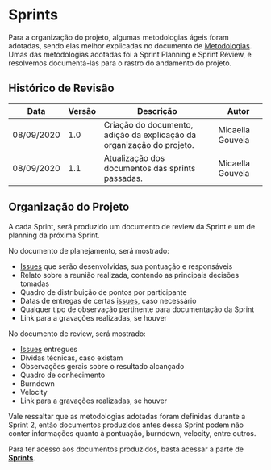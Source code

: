# Sprints

Para a organização do projeto, algumas metodologias ágeis foram adotadas, sendo elas melhor explicadas no documento de [Metodologias](Project/Metodologias.md). Umas das metodologias adotadas foi a Sprint Planning e Sprint Review, e resolvemos documentá-las para o rastro do andamento do projeto.

## Histórico de Revisão

| Data | Versão | Descrição | Autor |
| ---- | ------ | --------- | ----- |
|08/09/2020| 1.0 | Criação do documento, adição da explicação da organização do projeto. | Micaella Gouveia | 
|08/09/2020| 1.1 | Atualização dos documentos das sprints passadas. | Micaella Gouveia | 

## Organização do Projeto
A cada Sprint, será produzido um documento de review da Sprint e um de planning da próxima Sprint.

No documento de planejamento, será mostrado:
* [Issues](../Modeling/objeto?id=Issue) que serão desenvolvidas, sua pontuação e responsáveis
* Relato sobre a reunião realizada, contendo as principais decisões tomadas
* Quadro de distribuição de pontos por participante
* Datas de entregas de certas [issues](../Modeling/objeto?id=Issue), caso necessário 
* Qualquer tipo de observação pertinente para documentação da Sprint
* Link para a gravações realizadas, se houver

No documento de review, será mostrado:
* [Issues](../Modeling/objeto?id=Issue) entregues
* Dívidas técnicas, caso existam
* Observações gerais sobre o resultado alcançado
* Quadro de conhecimento
* Burndown 
* Velocity 
* Link para a gravações realizadas, se houver

Vale ressaltar que as metodologias adotadas foram definidas durante a Sprint 2, então documentos produzidos antes dessa Sprint podem não conter informações quanto à pontuação, burndown, velocity, entre outros.

Para ter acesso aos documentos produzidos, basta acessar a parte de [**Sprints**](Index/sprintsIndex.md).